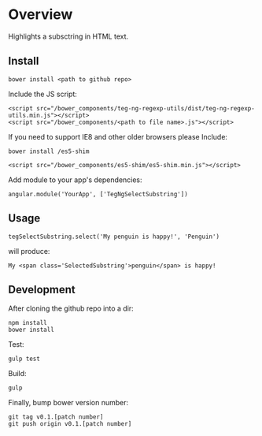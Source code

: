 # Overview

Highlights a subsctring in HTML text.

## Install

    bower install <path to github repo>

Include the JS script:

    <script src="/bower_components/teg-ng-regexp-utils/dist/teg-ng-regexp-utils.min.js"></script>
    <script src="/bower_components/<path to file name>.js"></script>

If you need to support IE8 and other older browsers please Include:

    bower install /es5-shim

    <script src="/bower_components/es5-shim/es5-shim.min.js"></script>

Add module to your app's dependencies:

    angular.module('YourApp', ['TegNgSelectSubstring'])

## Usage

    tegSelectSubstring.select('My penguin is happy!', 'Penguin')

will produce:

    My <span class='SelectedSubstring'>penguin</span> is happy!


## Development

After cloning the github repo into a dir:

    npm install
    bower install

Test:

    gulp test

Build:

    gulp

Finally, bump bower version number:

    git tag v0.1.[patch number]
    git push origin v0.1.[patch number]



